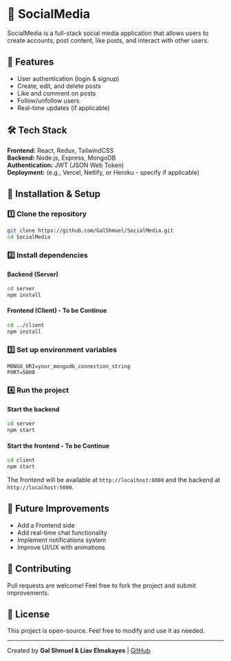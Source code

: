 # 📱 SocialMedia

SocialMedia is a full-stack social media application that allows users to create accounts, post content, like posts, and interact with other users.

## 🚀 Features
- User authentication (login & signup)
- Create, edit, and delete posts
- Like and comment on posts
- Follow/unfollow users
- Real-time updates (if applicable)

## 🛠️ Tech Stack
**Frontend:** React, Redux, TailwindCSS  
**Backend:** Node.js, Express, MongoDB  
**Authentication:** JWT (JSON Web Token)  
**Deployment:** (e.g., Vercel, Netlify, or Heroku - specify if applicable)

## 🔧 Installation & Setup

### 1️⃣ Clone the repository
```bash
git clone https://github.com/GalShmuel/SocialMedia.git
cd SocialMedia
```

### 2️⃣ Install dependencies

#### Backend (Server)
```bash
cd server
npm install
```

#### Frontend (Client) -  To be Continue 
```bash
cd ../client
npm install
```

### 3️⃣ Set up environment variables  
```
MONGO_URI=your_mongodb_connection_string
PORT=5000
```

### 4️⃣ Run the project

#### Start the backend
```bash
cd server
npm start
```

#### Start the frontend - To be Continue 
```bash
cd client
npm start
```
The frontend will be available at `http://localhost:8000` and the backend at `http://localhost:5000`.

## 📌 Future Improvements
- Add a Frontend side
- Add real-time chat functionality
- Implement notifications system
- Improve UI/UX with animations

## 🤝 Contributing
Pull requests are welcome! Feel free to fork the project and submit improvements.

## 📝 License
This project is open-source. Feel free to modify and use it as needed.

---
Created by **Gal Shmuel & Liav Elmakayes** | [GitHub](https://github.com/GalShmuel)

